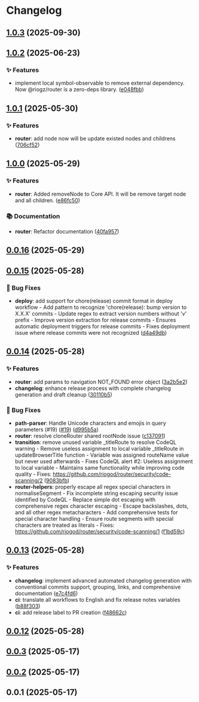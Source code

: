 # Changelog









## [1.0.3](https://github.com/riogod/router/compare/v1.0.2...v1.0.3) (2025-09-30)

## [1.0.2](https://github.com/riogod/router/compare/v1.0.1...v1.0.2) (2025-06-23)

### ✨ Features

- implement local symbol-observable to remove external dependency. Now @riogz/router is a zero-deps library. ([e048fbb](https://github.com/riogod/router/commit/e048fbb4da0e43c86db7a6adace8572c41537b11))

## [1.0.1](https://github.com/riogod/router/compare/v1.0.0...v1.0.1) (2025-05-30)

### ✨ Features

- **router**: add node now will be update existed nodes and childrens ([706cf52](https://github.com/riogod/router/commit/706cf52428380024103a4914b713f1c8ffcb9a3a))

## [1.0.0](https://github.com/riogod/router/compare/v0.0.16...v1.0.0) (2025-05-29)

### ✨ Features

- **router**: Added removeNode to Core API. It will be remove target node and all children. ([e86fc50](https://github.com/riogod/router/commit/e86fc50a849475c07f1a9619d9e5c7e0182a0eaa))

### 📚 Documentation

- **router**: Refactor documentation ([40fa957](https://github.com/riogod/router/commit/40fa957a5330606982fbe80c506b62625269e9df))

## [0.0.16](https://github.com/riogod/router/compare/v0.0.15...v0.0.16) (2025-05-29)

## [0.0.15](https://github.com/riogod/router/compare/v0.0.14...v0.0.15) (2025-05-28)

### 🐛 Bug Fixes

- **deploy**: add support for chore(release) commit format in deploy workflow - Add pattern to recognize 'chore(release): bump version to X.X.X' commits - Update regex to extract version numbers without 'v' prefix - Improve version extraction for release commits - Ensures automatic deployment triggers for release commits - Fixes deployment issue where release commits were not recognized ([d4a49db](https://github.com/riogod/router/commit/d4a49db7d61d13b56d204ba86d98f2c3426b2f4d))

## [0.0.14](https://github.com/riogod/router/compare/v0.0.13...v0.0.14) (2025-05-28)

### ✨ Features

- **router**: add params to navigation NOT_FOUND error object ([3a2b5e2](https://github.com/riogod/router/commit/3a2b5e28c458c442ec1f10ec4a52749370547e0d))
- **changelog**: enhance release process with complete changelog generation and draft cleanup ([30110b5](https://github.com/riogod/router/commit/30110b568c9f9807268c76cace9556d57354b878))

### 🐛 Bug Fixes

- **path-parser**: Handle Unicode characters and emojis in query parameters  (#19) ([#19](https://github.com/riogod/router/pull/19)) ([d995b5a](https://github.com/riogod/router/commit/d995b5a4a6eeb3dc94a159abcdaf911fa713cdd7))
- **router**: resolve cloneRouter shared rootNode issue ([c137091](https://github.com/riogod/router/commit/c1370915e88c539b5bec5dae967653f7576d2bbc))
- **transition**: remove unused variable _titleRoute to resolve CodeQL warning - Remove useless assignment to local variable _titleRoute in updateBrowserTitle function - Variable was assigned routeName value but never used afterwards - Fixes CodeQL alert #2: Useless assignment to local variable - Maintains same functionality while improving code quality - Fixes: https://github.com/riogod/router/security/code-scanning/2 ([9083bfb](https://github.com/riogod/router/commit/9083bfb6bc3101e9d5d4bbdd62a9abf0141b0793))
- **router-helpers**: properly escape all regex special characters in normaliseSegment - Fix incomplete string escaping security issue identified by CodeQL - Replace simple dot escaping with comprehensive regex character escaping - Escape backslashes, dots, and all other regex metacharacters - Add comprehensive tests for special character handling - Ensure route segments with special characters are treated as literals - Fixes: https://github.com/riogod/router/security/code-scanning/1 ([f1bd59c](https://github.com/riogod/router/commit/f1bd59c0b2c15c4a73a012477e2dcd8a1c6a555e))

## [0.0.13](https://github.com/riogod/router/compare/v0.0.12...v0.0.13) (2025-05-28)

### ✨ Features

- **changelog**: implement advanced automated changelog generation with conventional commits support, grouping, links, and comprehensive documentation ([e7c4fd6](https://github.com/riogod/router/commit/e7c4fd6ce96478b09b778656c511502c2714fc82))
- **ci**: translate all workflows to English and fix release notes variables ([b88f303](https://github.com/riogod/router/commit/b88f3036f6a41e568c2f03ea39c6d7bcb41fdc6b))
- **ci**: add release label to PR creation ([f48662c](https://github.com/riogod/router/commit/f48662c118f88b79e37e0c8ec79f9e9b88353da2))

## [0.0.12](https://github.com/riogod/router/compare/v0.0.3...v0.0.12) (2025-05-28)

## [0.0.3](https://github.com/riogod/router/compare/v0.0.2...v0.0.3) (2025-05-17)

## [0.0.2](https://github.com/riogod/router/compare/v0.0.1...v0.0.2) (2025-05-17)

## 0.0.1 (2025-05-17)
